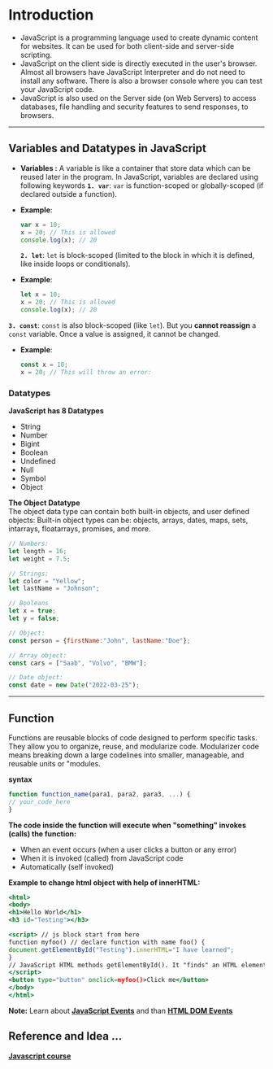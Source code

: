 # Introduction
- JavaScript is a programming language used to create dynamic content for websites. It can be used for both client-side and server-side scripting.
- JavaScript on the client side is directly executed in the user's browser. Almost all browsers have JavaScript Interpreter and do not need to install any software. There is also a browser console where you    can test your JavaScript code.
- JavaScript is also used on the Server side (on Web Servers) to access databases, file handling and security features to send responses, to browsers.
---

## Variables and Datatypes in JavaScript
- **Variables :** A variable is like a container that store data which can be reused later in the program. In JavaScript, variables are declared using following keywords
  **`1. var`**:  `var` is function-scoped or globally-scoped (if declared outside a function).
- **Example**:
    
    ```jsx
    var x = 10;
    x = 20; // This is allowed
    console.log(x); // 20
    
    ```

  **`2. let`**: `let` is block-scoped (limited to the block in which it is defined, like inside loops or conditionals).
- **Example**:
    
    ```jsx
    let x = 10;
    x = 20; // This is allowed
    console.log(x); // 20
    
    ```   

 **`3. const`**: `const` is also block-scoped (like `let`). But you **cannot reassign** a `const` variable. Once a value is assigned, it cannot be changed.
- **Example**:
    
    ```jsx
    const x = 10;
    x = 20; // This will throw an error:
    
    ```
 ### Datatypes
 **JavaScript has 8 Datatypes**  
- String
- Number
- Bigint
- Boolean
- Undefined
- Null
- Symbol
- Object
  
**The Object Datatype**  
The object data type can contain both built-in objects, and user defined objects:
Built-in object types can be: objects, arrays, dates, maps, sets, intarrays, floatarrays, promises, and more. 

```jsx
// Numbers:
let length = 16;
let weight = 7.5;

// Strings:
let color = "Yellow";
let lastName = "Johnson";

// Booleans
let x = true;
let y = false;

// Object:
const person = {firstName:"John", lastName:"Doe"};

// Array object:
const cars = ["Saab", "Volvo", "BMW"];

// Date object:
const date = new Date("2022-03-25");

```


---

## Function 
Functions are reusable blocks of code designed to perform specific tasks. They allow you to organize, reuse, and modularize code. Modularizer code means breaking down a large codelines into smaller, manageable, and reusable units or "modules.  

**syntax**

```jsx
function function_name(para1, para2, para3, ...) {
// your_code_here
}
```
**The code inside the function will execute when "something" invokes (calls) the function:**    
   - When an event occurs (when a user clicks a button or any error)
   - When it is invoked (called) from JavaScript code
   - Automatically (self invoked)


**Example to change html object with help of innerHTML:**

```jsx
<html>
<body>
<h1>Hello World</h1>
<h3 id="Testing"></h3>

<script> // js block start from here
function myfoo() // declare function with name foo() {
document.getElementById("Testing").innerHTML="I have learned";
}
// JavaScript HTML methods getElementById(). It "finds" an HTML element (with id="testing"), and changes the element content (innerHTML) to "I have learned"
</script>
<button type="button" onclick=myfoo()>Click me</button>
</body>
</html>
```

**Note:** Learn about **[JavaScript Events](https://www.w3schools.com/js/js_events.asp)** and than **[HTML DOM Events](https://www.w3schools.com/jsref/dom_obj_event.asp)**


## Reference and Idea ...  
**[Javascript course](https://www.w3schools.com/js/)**
